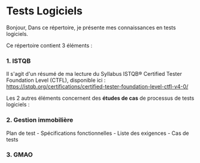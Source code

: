 # Tests Logiciels

Bonjour,
Dans ce répertoire, je présente mes connaissances en tests logiciels.

Ce répertoire contient 3 éléments : 

### 1. ISTQB 
Il s'agit d'un résumé de ma lecture du Syllabus ISTQB® Certified Tester Foundation Level (CTFL), disponible ici :
https://istqb.org/certifications/certified-tester-foundation-level-ctfl-v4-0/

Les 2 autres éléments concernent des **études de cas** de processus de tests logiciels :

### 2. Gestion immobilière
Plan de test - Spécifications fonctionnelles - Liste des exigences - Cas de tests

### 3. GMAO

